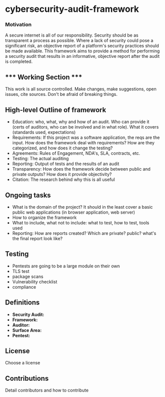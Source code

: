 # cybersecurity-audit-framework

### Motivation

A secure internet is all of our responsibility. Security should be as transparent a process as possible. Where a lack of security could pose a significant risk, an objective report of a platform's security practices should be made available. This framework aims to provide a method for performing a security audit that results in an informative, objective report after the audit is completed.

## *** Working Section ***
This work is all source controlled. Make changes, make suggestions, open issues, cite sources. Don't be afraid of breaking things.

## High-level Outline of framework
* Education: who, what, why and how of an audit.
Who can provide it (certs of auditors, who can be involved and in what role).
What it covers (standards used, expectations)
* Requirements: If this project was a software application, the reqs are the input. How does the framework deal with requirements? How are they categorized, and how does it change the testing? 
* Agreements: Rules of Engagement, NDA's, SLA, contracts, etc.
* Testing: The actual auditing
* Reporting: Output of tests and the results of an audit
* Transparency: How does the framework decide between public and private outputs? How does it provide objectivity?
* Citation: The research behind why this is all useful

## Ongoing tasks
* What is the domain of the project? It should in the least cover a basic public web applications (in browser application, web server)
* How to organize the framework
* What to include, what not to include: what to test, how to test, tools used
* Reporting: How are reports created? Which are private? public? what's the final report look like?

## Testing

* Pentests are going to be a large module on their own
* TLS test
* package scans
* Vulnerability checklist
* compliance

## Definitions
* **Security Audit:** 
* **Framework:**
* **Auditor:**
* **Surface Area:**
* **Pentest:**

## License
Choose a license

## Contributions
Detail contributors and how to contribute
